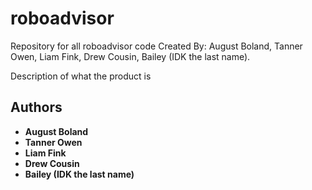 # roboadvisor
Repository for all roboadvisor code
Created By: August Boland, Tanner Owen, Liam Fink, Drew Cousin, Bailey (IDK the last name).

Description of what the product is

## Authors

* **August Boland**
* **Tanner Owen** 
* **Liam Fink**
* **Drew Cousin**
* **Bailey (IDK the last name)**

